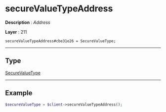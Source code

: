 # secureValueTypeAddress

**Description** : *Address*

**Layer** : 211

```tl
secureValueTypeAddress#cbe31e26 = SecureValueType;
```

---

## Type

[SecureValueType](type/SecureValueType)

---

## Example

```php
$secureValueType = $client->secureValueTypeAddress();
```